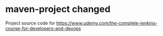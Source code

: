 # maven-project changed
Project source code for https://www.udemy.com/the-complete-jenkins-course-for-developers-and-devops
